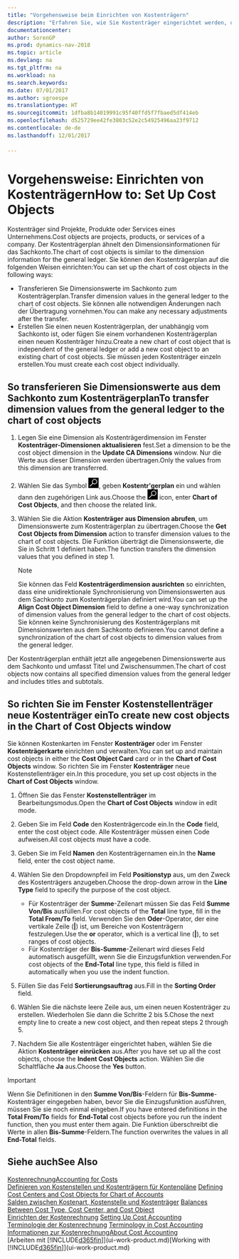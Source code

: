 ```yaml
---
title: "Vorgehensweise beim Einrichten von Kostenträgern"
description: "Erfahren Sie, wie Sie Kostenträger eingerichtet werden, die gleich sind wie Dimensionen in der Finanzbuchhaltung."
documentationcenter: 
author: SorenGP
ms.prod: dynamics-nav-2018
ms.topic: article
ms.devlang: na
ms.tgt_pltfrm: na
ms.workload: na
ms.search.keywords: 
ms.date: 07/01/2017
ms.author: sgroespe
ms.translationtype: HT
ms.sourcegitcommit: 1dfba8b14019991c95f40ffd5f7fbaed5df414eb
ms.openlocfilehash: d525729ee42fe3803c52e2c54925496aa23f9712
ms.contentlocale: de-de
ms.lasthandoff: 12/01/2017

---
```

# <a name="how-to-set-up-cost-objects"></a><span data-ttu-id="398e8-103">Vorgehensweise: Einrichten von Kostenträgern</span><span class="sxs-lookup"><span data-stu-id="398e8-103">How to: Set Up Cost Objects</span></span>
<span data-ttu-id="398e8-104">Kostenträger sind Projekte, Produkte oder Services eines Unternehmens.</span><span class="sxs-lookup"><span data-stu-id="398e8-104">Cost objects are projects, products, or services of a company.</span></span> <span data-ttu-id="398e8-105">Der Kostenträgerplan ähnelt den Dimensionsinformationen für das Sachkonto.</span><span class="sxs-lookup"><span data-stu-id="398e8-105">The chart of cost objects is similar to the dimension information for the general ledger.</span></span> <span data-ttu-id="398e8-106">Sie können den Kostenträgerplan auf die folgenden Weisen einrichten:</span><span class="sxs-lookup"><span data-stu-id="398e8-106">You can set up the chart of cost objects in the following ways:</span></span>  

* <span data-ttu-id="398e8-107">Transferieren Sie Dimensionswerte im Sachkonto zum Kostenträgerplan.</span><span class="sxs-lookup"><span data-stu-id="398e8-107">Transfer dimension values in the general ledger to the chart of cost objects.</span></span> <span data-ttu-id="398e8-108">Sie können alle notwendigen Änderungen nach der Übertragung vornehmen.</span><span class="sxs-lookup"><span data-stu-id="398e8-108">You can make any necessary adjustments after the transfer.</span></span>  
* <span data-ttu-id="398e8-109">Erstellen Sie einen neuen Kostenträgerplan, der unabhängig vom Sachkonto ist, oder fügen Sie einem vorhandenen Kostenträgerplan einen neuen Kostenträger hinzu.</span><span class="sxs-lookup"><span data-stu-id="398e8-109">Create a new chart of cost object that is independent of the general ledger or add a new cost object to an existing chart of cost objects.</span></span> <span data-ttu-id="398e8-110">Sie müssen jeden Kostenträger einzeln erstellen.</span><span class="sxs-lookup"><span data-stu-id="398e8-110">You must create each cost object individually.</span></span>  

## <a name="to-transfer-dimension-values-from-the-general-ledger-to-the-chart-of-cost-objects"></a><span data-ttu-id="398e8-111">So transferieren Sie Dimensionswerte aus dem Sachkonto zum Kostenträgerplan</span><span class="sxs-lookup"><span data-stu-id="398e8-111">To transfer dimension values from the general ledger to the chart of cost objects</span></span>  
1.  <span data-ttu-id="398e8-112">Legen Sie eine Dimension als Kostenträgerdimension im Fenster **Kostenträger-Dimensionen aktualisieren** fest.</span><span class="sxs-lookup"><span data-stu-id="398e8-112">Set a dimension to be the cost object dimension in the **Update CA Dimensions** window.</span></span> <span data-ttu-id="398e8-113">Nur die Werte aus dieser Dimension werden übertragen.</span><span class="sxs-lookup"><span data-stu-id="398e8-113">Only the values from this dimension are transferred.</span></span>  
2.  <span data-ttu-id="398e8-114">Wählen Sie das Symbol ![Nach Seite oder Bericht suchen](media/ui-search/search_small.png "Symbol Nach Seite oder Bericht suchen"), geben **Kostentr'gerplan** ein und wählen dann den zugehörigen Link aus.</span><span class="sxs-lookup"><span data-stu-id="398e8-114">Choose the ![Search for Page or Report](media/ui-search/search_small.png "Search for Page or Report icon") icon, enter **Chart of Cost Objects**, and then choose the related link.</span></span>  
3.  <span data-ttu-id="398e8-115">Wählen Sie die Aktion **Kostenträger aus Dimension abrufen**, um Dimensionswerte zum Kostenträgerplan zu übertragen.</span><span class="sxs-lookup"><span data-stu-id="398e8-115">Choose the **Get Cost Objects from Dimension** action to transfer dimension values to the chart of cost objects.</span></span> <span data-ttu-id="398e8-116">Die Funktion überträgt die Dimensionswerte, die Sie in Schritt 1 definiert haben.</span><span class="sxs-lookup"><span data-stu-id="398e8-116">The function transfers the dimension values that you defined in step 1.</span></span>  

    > [!NOTE]  
    >  <span data-ttu-id="398e8-117">Sie können das Feld **Kostenträgerdimension ausrichten** so einrichten, dass eine unidirektionale Synchronisierung von Dimensionswerten aus dem Sachkonto zum Kostenträgerplan definiert wird.</span><span class="sxs-lookup"><span data-stu-id="398e8-117">You can set up the **Align Cost Object Dimension**  field to define a one-way synchronization of dimension values from the general ledger to the chart of cost objects.</span></span> <span data-ttu-id="398e8-118">Sie können keine Synchronisierung des Kostenträgerplans mit Dimensionswerten aus dem Sachkonto definieren.</span><span class="sxs-lookup"><span data-stu-id="398e8-118">You cannot define a synchronization of the chart of cost objects to dimension values from the general ledger.</span></span>  

<span data-ttu-id="398e8-119">Der Kostenträgerplan enthält jetzt alle angegebenen Dimensionswerte aus dem Sachkonto und umfasst Titel und Zwischensummen.</span><span class="sxs-lookup"><span data-stu-id="398e8-119">The chart of cost objects now contains all specified dimension values from the general ledger and includes titles and subtotals.</span></span>  

## <a name="to-create-new-cost-objects-in-the-chart-of-cost-objects-window"></a><span data-ttu-id="398e8-120">So richten Sie im Fenster Kostenstellenträger neue Kostenträger ein</span><span class="sxs-lookup"><span data-stu-id="398e8-120">To create new cost objects in the Chart of Cost Objects window</span></span>  
<span data-ttu-id="398e8-121">Sie können Kostenkarten im Fenster **Kostenträger** oder im Fenster **Kostenträgerkarte** einrichten und verwalten.</span><span class="sxs-lookup"><span data-stu-id="398e8-121">You can set up and maintain cost objects in either the **Cost Object Card** card or in the **Chart of Cost Objects** window.</span></span> <span data-ttu-id="398e8-122">So richten Sie im Fenster **Kostenträger** neue Kostenstellenträger ein.</span><span class="sxs-lookup"><span data-stu-id="398e8-122">In this procedure, you set up cost objects in the **Chart of Cost Objects** window.</span></span>  

1.  <span data-ttu-id="398e8-123">Öffnen Sie das Fenster **Kostenstellenträger** im Bearbeitungsmodus.</span><span class="sxs-lookup"><span data-stu-id="398e8-123">Open the **Chart of Cost Objects** window in edit mode.</span></span>  
2.  <span data-ttu-id="398e8-124">Geben Sie im Feld **Code** den Kostenträgercode ein.</span><span class="sxs-lookup"><span data-stu-id="398e8-124">In the **Code** field, enter the cost object code.</span></span> <span data-ttu-id="398e8-125">Alle Kostenträger müssen einen Code aufweisen.</span><span class="sxs-lookup"><span data-stu-id="398e8-125">All cost objects must have a code.</span></span>  
3.  <span data-ttu-id="398e8-126">Geben Sie im Feld **Namen** den Kostenträgernamen ein.</span><span class="sxs-lookup"><span data-stu-id="398e8-126">In the **Name** field, enter the cost object name.</span></span>  
4.  <span data-ttu-id="398e8-127">Wählen Sie den Dropdownpfeil im Feld **Positionstyp** aus, um den Zweck des Kostenträgers anzugeben.</span><span class="sxs-lookup"><span data-stu-id="398e8-127">Choose the drop-down arrow in the **Line Type** field to specify the purpose of the cost object.</span></span>  

    * <span data-ttu-id="398e8-128">Für Kostenträger der **Summe**-Zeilenart müssen Sie das Feld **Summe Von/Bis** ausfüllen.</span><span class="sxs-lookup"><span data-stu-id="398e8-128">For cost objects of the **Total** line type, fill in the **Total From/To** field.</span></span> <span data-ttu-id="398e8-129">Verwenden Sie den **Oder**-Operator, der eine vertikale Zeile (**&#124;**) ist, um Bereiche von Kostenträgern festzulegen.</span><span class="sxs-lookup"><span data-stu-id="398e8-129">Use the **or** operator, which is a vertical line (**&#124;**), to set ranges of cost objects.</span></span>  
    * <span data-ttu-id="398e8-130">Für Kostenträger der **Bis-Summe**-Zeilenart wird dieses Feld automatisch ausgefüllt, wenn Sie die Einzugsfunktion verwenden.</span><span class="sxs-lookup"><span data-stu-id="398e8-130">For cost objects of the **End-Total** line type, this field is filled in automatically when you use  the indent function.</span></span>  
5.  <span data-ttu-id="398e8-131">Füllen Sie das Feld **Sortierungsauftrag** aus.</span><span class="sxs-lookup"><span data-stu-id="398e8-131">Fill in the **Sorting Order** field.</span></span>  
6.  <span data-ttu-id="398e8-132">Wählen Sie die nächste leere Zeile aus, um einen neuen Kostenträger zu erstellen. Wiederholen Sie dann die Schritte 2 bis 5.</span><span class="sxs-lookup"><span data-stu-id="398e8-132">Chose the next empty line to create a new cost object, and then repeat steps 2 through 5.</span></span>  
7.  <span data-ttu-id="398e8-133">Nachdem Sie alle Kostenträger eingerichtet haben, wählen Sie die Aktion **Kostenträger einrücken** aus.</span><span class="sxs-lookup"><span data-stu-id="398e8-133">After you have set up all the cost objects, choose the **Indent Cost Objects** action.</span></span> <span data-ttu-id="398e8-134">Wählen Sie die Schaltfläche **Ja** aus.</span><span class="sxs-lookup"><span data-stu-id="398e8-134">Choose the **Yes** button.</span></span>  

> [!IMPORTANT]  
>  <span data-ttu-id="398e8-135">Wenn Sie Definitionen in den **Summe Von/Bis**-Feldern für **Bis-Summe**-Kostenträger eingegeben haben, bevor Sie die Einzugsfunktion ausführen, müssen Sie sie noch einmal eingeben.</span><span class="sxs-lookup"><span data-stu-id="398e8-135">If you have entered definitions in the **Total From/To** fields for **End-Total** cost objects before you run the indent function, then you must enter them again.</span></span> <span data-ttu-id="398e8-136">Die Funktion überschreibt die Werte in allen **Bis-Summe**-Feldern.</span><span class="sxs-lookup"><span data-stu-id="398e8-136">The function overwrites the values in all **End-Total** fields.</span></span>  

## <a name="see-also"></a><span data-ttu-id="398e8-137">Siehe auch</span><span class="sxs-lookup"><span data-stu-id="398e8-137">See Also</span></span>  
[<span data-ttu-id="398e8-138">Kostenrechnung</span><span class="sxs-lookup"><span data-stu-id="398e8-138">Accounting for Costs</span></span>](finance-manage-cost-accounting.md)  
<span data-ttu-id="398e8-139">[Definieren von Kostenstellen und Kostenträgern für Kontenpläne](finance-defining-cost-centers-and-cost-objects-for-chart-of-accounts.md) </span><span class="sxs-lookup"><span data-stu-id="398e8-139">[Defining Cost Centers and Cost Objects for Chart of Accounts](finance-defining-cost-centers-and-cost-objects-for-chart-of-accounts.md) </span></span>  
<span data-ttu-id="398e8-140">[Salden zwischen Kostenart, Kostenstelle und Kostenträger](finance-balances-between-cost-type-cost-center-and-cost-object.md) </span><span class="sxs-lookup"><span data-stu-id="398e8-140">[Balances Between Cost Type, Cost Center, and Cost Object](finance-balances-between-cost-type-cost-center-and-cost-object.md) </span></span>  
<span data-ttu-id="398e8-141">[Einrichten der Kostenrechnung](finance-set-up-cost-accounting.md) </span><span class="sxs-lookup"><span data-stu-id="398e8-141">[Setting Up Cost Accounting](finance-set-up-cost-accounting.md) </span></span>  
<span data-ttu-id="398e8-142">[Terminologie der Kostenrechnung](finance-terminology-in-cost-accounting.md) </span><span class="sxs-lookup"><span data-stu-id="398e8-142">[Terminology in Cost Accounting](finance-terminology-in-cost-accounting.md) </span></span>  
[<span data-ttu-id="398e8-143">Informationen zur Kostenrechnung</span><span class="sxs-lookup"><span data-stu-id="398e8-143">About Cost Accounting</span></span>](finance-about-cost-accounting.md)  
<span data-ttu-id="398e8-144">[Arbeiten mit [!INCLUDE[d365fin](includes/d365fin_md.md)]](ui-work-product.md)</span><span class="sxs-lookup"><span data-stu-id="398e8-144">[Working with [!INCLUDE[d365fin](includes/d365fin_md.md)]](ui-work-product.md)</span></span>

